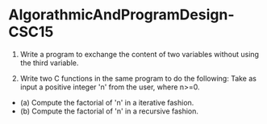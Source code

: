 # AlgorathmicAndProgramDesign-CSC15

1. Write a program to exchange the content of two variables without using the third variable.

2. Write two C functions in the same program to do the following:
Take as input a positive integer 'n' from the user, where n>=0. 
- (a) Compute the factorial of 'n' in a iterative fashion. 
- (b) Compute the factorial of 'n' in a recursive fashion. 
